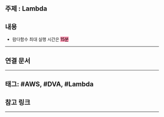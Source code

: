 

## 주제 :  Lambda



## 내용 


- 람다함수 최대 실행 시간은 <mark style="background: #FF5582A6;">15분</mark>







----


## 연결 문서







---

## 태그: #AWS, #DVA, #Lambda






## 참고 링크




---
